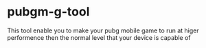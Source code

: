# pubgm-g-tool

This tool enable you to make your pubg mobile game to run at higer performence then the normal level that your device is capable of
